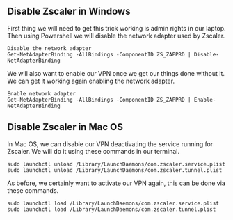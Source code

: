 ## Disable Zscaler in Windows
First thing we will need to get this trick working is admin rights in our laptop. Then using Powershell we will disable the network adapter used by Zscaler.
```
Disable the network adapter
Get-NetAdapterBinding -AllBindings -ComponentID ZS_ZAPPRD | Disable-NetAdapterBinding
```
We will also want to enable our VPN once we get our things done without it. We can get it working again enabling the network adapter.


```
Enable network adapter
Get-NetAdapterBinding -AllBindings -ComponentID ZS_ZAPPRD | Enable-NetAdapterBinding
```

## Disable Zscaler in Mac OS
In Mac OS, we can disable our VPN deactivating the service running for Zscaler. We will do it using these commands in our terminal.
```
sudo launchctl unload /Library/LaunchDaemons/com.zscaler.service.plist
sudo launchctl unload /Library/LaunchDaemons/com.zscaler.tunnel.plist
```
As before, we certainly want to activate our VPN again, this can be done via these commands.
```
sudo launchctl load /Library/LaunchDaemons/com.zscaler.service.plist
sudo launchctl load /Library/LaunchDaemons/com.zscaler.tunnel.plist
```
